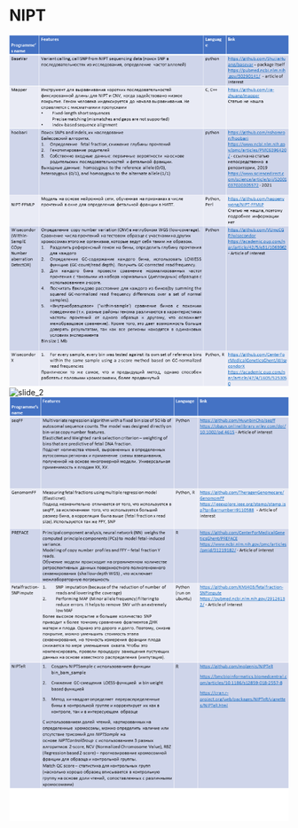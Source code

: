 # NIPT
![slide_1](Slide1.PNG)
![slide_2](https://drive.google.com/file/d/13y0ylVl7NsxXRS4nVP4WCoLiKntibIq7)
<img title="slide 3" alt="Alt text" src="Slide2.PNG">
